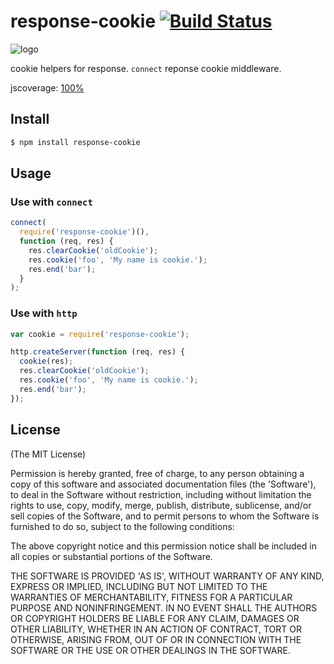 response-cookie [![Build Status](https://secure.travis-ci.org/fengmk2/response-cookie.png)](http://travis-ci.org/fengmk2/response-cookie)
===============

![logo](https://raw.github.com/fengmk2/response-cookie/master/logo.png)

cookie helpers for response. `connect` reponse cookie middleware.

jscoverage: [100%](http://fengmk2.github.com/coverage/response-cookie.html)

## Install

```bash
$ npm install response-cookie
```

## Usage

### Use with `connect`

```js
connect(
  require('response-cookie')(),
  function (req, res) {
    res.clearCookie('oldCookie');
    res.cookie('foo', 'My name is cookie.');
    res.end('bar');
  }
);
```

### Use with `http`

```js
var cookie = require('response-cookie');

http.createServer(function (req, res) {
  cookie(res);
  res.clearCookie('oldCookie');
  res.cookie('foo', 'My name is cookie.');
  res.end('bar');
});
```

## License

(The MIT License)

Permission is hereby granted, free of charge, to any person obtaining
a copy of this software and associated documentation files (the
'Software'), to deal in the Software without restriction, including
without limitation the rights to use, copy, modify, merge, publish,
distribute, sublicense, and/or sell copies of the Software, and to
permit persons to whom the Software is furnished to do so, subject to
the following conditions:

The above copyright notice and this permission notice shall be
included in all copies or substantial portions of the Software.

THE SOFTWARE IS PROVIDED 'AS IS', WITHOUT WARRANTY OF ANY KIND,
EXPRESS OR IMPLIED, INCLUDING BUT NOT LIMITED TO THE WARRANTIES OF
MERCHANTABILITY, FITNESS FOR A PARTICULAR PURPOSE AND NONINFRINGEMENT.
IN NO EVENT SHALL THE AUTHORS OR COPYRIGHT HOLDERS BE LIABLE FOR ANY
CLAIM, DAMAGES OR OTHER LIABILITY, WHETHER IN AN ACTION OF CONTRACT,
TORT OR OTHERWISE, ARISING FROM, OUT OF OR IN CONNECTION WITH THE
SOFTWARE OR THE USE OR OTHER DEALINGS IN THE SOFTWARE.
